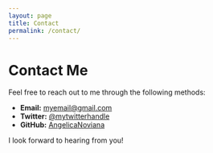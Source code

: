 ```yaml
---
layout: page
title: Contact
permalink: /contact/
---
```


# Contact Me

Feel free to reach out to me through the following methods:

- **Email:** myemail@gmail.com
- **Twitter:** [@mytwitterhandle](https://twitter.com/mytwitterhandle)
- **GitHub:** [AngelicaNoviana](https://github.com/AngelicaNoviana)

I look forward to hearing from you!
